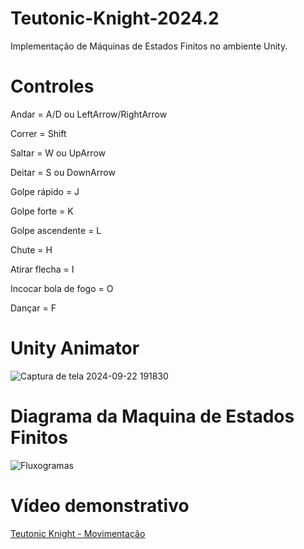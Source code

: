 # Teutonic-Knight-2024.2
Implementação de Máquinas de Estados Finitos no ambiente Unity.
# Controles
Andar = A/D ou LeftArrow/RightArrow

Correr = Shift

Saltar = W ou UpArrow

Deitar = S ou DownArrow

Golpe rápido = J

Golpe forte = K

Golpe ascendente = L

Chute = H

Atirar flecha = I

Incocar bola de fogo = O

Dançar = F

# Unity Animator
![Captura de tela 2024-09-22 191830](https://github.com/user-attachments/assets/684fdcbb-586d-48af-9fad-c7ff1a133919)

# Diagrama da Maquina de Estados Finitos
![Fluxogramas](https://github.com/user-attachments/assets/a2282efa-936a-4673-8ac6-dc639e967e40)

# Vídeo demonstrativo
[Teutonic Knight - Movimentação](https://youtu.be/EZzBgakdjf8?si=iY7rbFTp8HOt1tM7)
